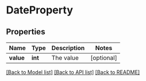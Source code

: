 # DateProperty

## Properties
Name | Type | Description | Notes
------------ | ------------- | ------------- | -------------
**value** | **int** | The value | [optional] 

[[Back to Model list]](../README.md#documentation-for-models) [[Back to API list]](../README.md#documentation-for-api-endpoints) [[Back to README]](../README.md)


